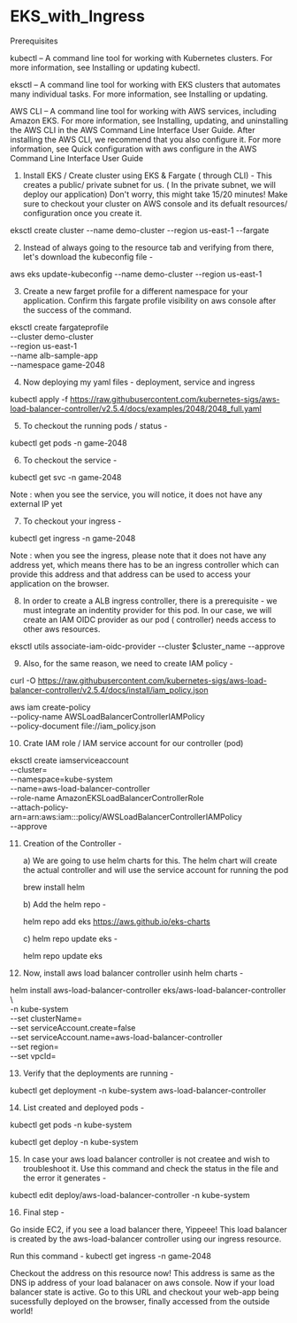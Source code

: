 # EKS_with_Ingress

Prerequisites

kubectl – A command line tool for working with Kubernetes clusters. For more information, see Installing or updating kubectl.

eksctl – A command line tool for working with EKS clusters that automates many individual tasks. For more information, see Installing or updating.

AWS CLI – A command line tool for working with AWS services, including Amazon EKS. For more information, see Installing, updating, and uninstalling the AWS CLI in the AWS Command Line Interface User Guide. After installing the AWS CLI, we recommend that you also configure it. For more information, see Quick configuration with aws configure in the AWS Command Line Interface User Guide

1) Install EKS / Create cluster using EKS & Fargate ( through CLI) - This creates a public/ private subnet for us. ( In the private subnet, we will deploy our application) Don't worry, this might take 15/20 minutes! Make sure to checkout your cluster on AWS console and its defualt resources/ configuration once you create it.

eksctl create cluster --name demo-cluster --region us-east-1 --fargate

2) Instead of always going to the resource tab and verifying from there, let's download the kubeconfig file -

aws eks update-kubeconfig --name demo-cluster --region us-east-1

3) Create a new farget profile for a different namespace for your application. Confirm this fargate profile visibility on aws console after the success of the command.

eksctl create fargateprofile \
    --cluster demo-cluster \
    --region us-east-1 \
    --name alb-sample-app \
    --namespace game-2048

4) Now deploying my yaml files - deployment, service and ingress

kubectl apply -f https://raw.githubusercontent.com/kubernetes-sigs/aws-load-balancer-controller/v2.5.4/docs/examples/2048/2048_full.yaml

5) To checkout the running pods / status -

kubectl get pods -n game-2048

6) To checkout the service -

kubectl get svc -n game-2048

Note : when you see the service, you will notice, it does not have any external IP yet

7) To checkout your ingress -

kubectl get ingress -n game-2048

Note : when you see the ingress, please note that it does not have any address yet, which means there has to be an ingress controller which can provide this address and that address can be used to access your application on the browser.

8) In order to create a ALB ingress controller, there is a prerequisite - we must integrate an indentity provider for this pod. In our case, we will create an IAM OIDC provider as our pod ( controller) needs access to other aws resources.

eksctl utils associate-iam-oidc-provider --cluster $cluster_name --approve

9) Also, for the same reason, we need to create IAM policy -

curl -O https://raw.githubusercontent.com/kubernetes-sigs/aws-load-balancer-controller/v2.5.4/docs/install/iam_policy.json

aws iam create-policy \
    --policy-name AWSLoadBalancerControllerIAMPolicy \
    --policy-document file://iam_policy.json

10) Crate IAM role / IAM service account for our controller (pod)

eksctl create iamserviceaccount \
  --cluster=<your-cluster-name> \
  --namespace=kube-system \
  --name=aws-load-balancer-controller \
  --role-name AmazonEKSLoadBalancerControllerRole \
  --attach-policy-arn=arn:aws:iam::<your-aws-account-id>:policy/AWSLoadBalancerControllerIAMPolicy \
  --approve

11) Creation of the Controller -

    a) We are going to use helm charts for this. The helm chart will create the actual controller and will use the service account for running the pod

       brew install helm

    b) Add the helm repo -

       helm repo add eks https://aws.github.io/eks-charts

    c) helm repo update eks -

       helm repo update eks

12) Now, install aws load balancer controller usinh helm charts -

helm install aws-load-balancer-controller eks/aws-load-balancer-controller \            
  -n kube-system \
  --set clusterName=<your-cluster-name> \
  --set serviceAccount.create=false \
  --set serviceAccount.name=aws-load-balancer-controller \
  --set region=<region> \
  --set vpcId=<your-vpc-id>

13) Verify that the deployments are running -

kubectl get deployment -n kube-system aws-load-balancer-controller

14) List created  and deployed pods -

kubectl get pods -n kube-system

kubectl get deploy -n kube-system

15) In case your aws load balancer controller is not createe and wish to troubleshoot it. Use this command and check the status in the file and the error it generates -

kubectl edit deploy/aws-load-balancer-controller -n kube-system

16) Final step -

Go inside EC2, if you see a load balancer there, Yippeee! This load balancer is created by the aws-load-balancer controller using our ingress resource.

Run this command - kubectl get ingress -n game-2048 

Checkout the address on this resource now! 
This address is same as the DNS ip address of your load balanacer on aws console. Now if your load balancer state is active. 
Go to this URL and checkout your web-app being sucessfully deployed on the browser, finally accessed from the outside world!




